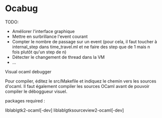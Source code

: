 Ocabug
======

TODO:
- Améliorer l'interface graphique
- Mettre en surbrillance l'event courant
- Compter le nombre de passage sur un event
  (pour cela, il faut toucher à internal_step dans time_travel.ml et ne faire des step que de 1 mais n fois plutôt qu'un step de n)
- Détecter le changement de thread dans la VM
- ...

Visual ocaml debugger

Pour compiler, éditez le src/Makefile et indiquez le chemin vers les sources d'ocaml. Il faut également compiler les sources OCaml avant de pouvoir compiler le déboggueur visuel.

packages required :

liblablgtk2-ocaml[-dev]
liblablgtksourceview2-ocaml[-dev]
